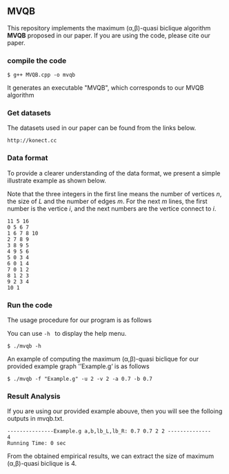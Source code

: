 ## MVQB

This repository implements the maximum (α,β)-quasi biclique algorithm **MVQB** proposed in our paper. If you are using the code, please cite our paper.

### compile the code

```
$ g++ MVQB.cpp -o mvqb
```

It generates an executable "MVQB", which corresponds to our MVQB algorithm

### Get datasets

The datasets used in our paper can be found from the links below.

`http://konect.cc`

### Data format

To provide a clearer understanding of the data format, we present a simple illustrate example as shown below.

Note that the three integers in the first line means the number of vertices _n_, the size of _L_ and the number of edges _m_. For the next _m_ lines, the first number is the vertice _i_, and the next numbers are the vertice connect to _i_.

```
11 5 16
0 5 6 7
1 6 7 8 10
2 7 8 9
3 8 9 5
4 9 5 6
5 0 3 4
6 0 1 4
7 0 1 2
8 1 2 3
9 2 3 4
10 1
```

### Run the code

The usage procedure for our program is as follows

You can use `-h ` to display the help menu.

```
$ ./mvqb -h
```

An example of computing the maximum (α,β)-quasi biclique for our provided example graph '’Example.g‘ is as follows

```
$ ./mvqb -f "Example.g" -u 2 -v 2 -a 0.7 -b 0.7
```

### Result Analysis

If you are using our provided example abouve, then you will see the folloing outputs in mvqb.txt.

```
---------------Example.g a,b,lb_L,lb_R: 0.7 0.7 2 2 --------------
4
Running Time: 0 sec
```

From the obtained empirical results, we can extract the size of maximum (α,β)-quasi biclique is 4.
